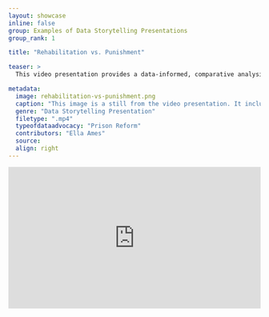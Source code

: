 ```yaml
---
layout: showcase
inline: false
group: Examples of Data Storytelling Presentations
group_rank: 1

title: "Rehabilitation vs. Punishment"

teaser: >
  This video presentation provides a data-informed, comparative analysis of prisons in Norway and the United States, with emphasis on the statistics detailing the different outcomes associated with these two very different prison systems. Whereas the US system focuses on punishing inmates, Norway prioritizes rehabilitation. The presentation draws on research and data to argue in favor of the Norwegian approach and its potential to serve as a model for other countries aiming to humanize and improve their own criminal justice systems.

metadata:
  image: rehabilitation-vs-punishment.png
  caption: "This image is a still from the video presentation. It includes the words 'Rehabilitation v.s. Punishment' at the top of the image, and below there is a photo of a hallway of a prison facility. There are windows and technical equipment lining the right side of the hallway, and cells on the left. Two hands from a black individual rest through one of the cells."
  genre: "Data Storytelling Presentation"
  filetype: ".mp4"
  typeofdataadvocacy: "Prison Reform"
  contributors: "Ella Ames"
  source: 
  align: right
---
```


<div style="max-width: 1280px"><div style="position: relative; padding-bottom: 56.25%; height: 0; overflow: hidden;"><iframe src="https://www.youtube.com/embed/O0hf6AXVW6o?si=dZwaQnh0mis9DsYq" width="1280" height="720" frameborder="0" scrolling="no" allowfullscreen allow="autoplay" title="Rehabilitation vs. Punishment" style="border:none; position: absolute; top: 0; left: 0; right: 0; bottom: 0; height: 100%; max-width: 100%;"></iframe></div></div>
<br>

